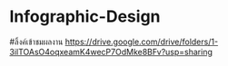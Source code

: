 # Infographic-Design
  #ลิ้งค์เข้าชมผลงาน
https://drive.google.com/drive/folders/1-3ilTOAsO4oqxeamK4wecP7OdMke8BFv?usp=sharing
